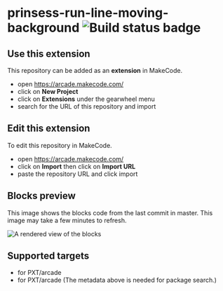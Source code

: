 # prinsess-run-line-moving-background ![Build status badge](https://github.com/ursu0258/prinsess-run-line-moving-background/workflows/MakeCode/badge.svg)



## Use this extension

This repository can be added as an **extension** in MakeCode.

* open https://arcade.makecode.com/
* click on **New Project**
* click on **Extensions** under the gearwheel menu
* search for the URL of this repository and import

## Edit this extension

To edit this repository in MakeCode.

* open https://arcade.makecode.com/
* click on **Import** then click on **Import URL**
* paste the repository URL and click import

## Blocks preview

This image shows the blocks code from the last commit in master.
This image may take a few minutes to refresh.

![A rendered view of the blocks](https://github.com/ursu0258/prinsess-run-line-moving-background/raw/master/.makecode/blocks.png)

## Supported targets

* for PXT/arcade
* for PXT/arcade
(The metadata above is needed for package search.)

